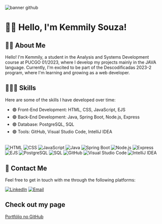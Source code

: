 ![banner github](https://github.com/kemmyps/kemmyps/assets/21312531/df995f32-12ac-4849-8f2f-edc64c0800e0)
# 🙋‍♀️ Hello, I'm Kemmily Souza!

## 👩‍🎓 About Me
Hello! I'm Kemmily, a student in the Analysis and Systems Development course at PUCGO 01/2023, where I develop my projects mainly in the JAVA language.
Currently, I'm excited to be part of the Descodificadas 2023-2 program, where I'm learning and growing as a web developer.

## 👩🏼‍💻 Skills
Here are some of the skills I have developed over time:

- 🟣 Front-End Development: HTML, CSS, JavaScript, EJS
- 🟣 Back-End Development: Java, Spring Boot, Node.js, Express
- 🟣 Database: PostgreSQL, SQL
- 🟣 Tools: GitHub, Visual Studio Code, IntelliJ IDEA
  ## 
![HTML](https://img.shields.io/badge/-HTML-orange)
![CSS](https://img.shields.io/badge/-CSS-blue)
![JavaScript](https://img.shields.io/badge/-JavaScript-yellow)
![Java](https://img.shields.io/badge/-Java-red)
![Spring Boot](https://img.shields.io/badge/-Spring%20Boot-success)
![Node.js](https://img.shields.io/badge/-Node.js-green)
![Express](https://img.shields.io/badge/-Express-lightgrey)
![EJS](https://img.shields.io/badge/-EJS-yellowgreen)
![PostgreSQL](https://img.shields.io/badge/-PostgreSQL-blue)
![SQL](https://img.shields.io/badge/-SQL-lightgrey)
![GitHub](https://img.shields.io/badge/-GitHub-black)
![Visual Studio Code](https://img.shields.io/badge/-Visual%20Studio%20Code-blue)
![IntelliJ IDEA](https://img.shields.io/badge/-IntelliJ%20IDEA-orange)

## 📱 Contact Me
Feel free to get in touch with me through the following platforms:

[![LinkedIn](https://img.shields.io/badge/-LinkedIn-blue?style=flat-square&logo=linkedin)](https://www.linkedin.com/in/kemmily-souza/)
[![Email](https://img.shields.io/badge/-Email-red?style=flat-square&logo=gmail)](mailto:kemmilyps1@gmail.com)

## Check out my page
[Portfólio no GitHub](https://kemmyps.github.io)

